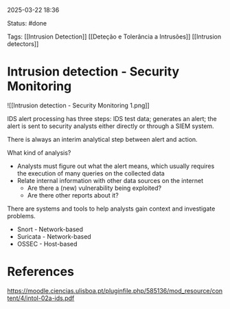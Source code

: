 2025-03-22 18:36

Status: #done 

Tags: [[Intrusion Detection]] [[Deteção e Tolerância a Intrusões]] [[Intrusion detectors]] 

# Intrusion detection - Security Monitoring

![[Intrusion detection - Security Monitoring 1.png]]

IDS alert processing has three steps: IDS test data; generates an alert; the alert is sent to security analysts either directly or through a SIEM system.

There is always an interim analytical step between alert and action.

What kind of analysis?
- Analysts must figure out what the alert means, which usually requires the execution of many queries on the collected data
- Relate internal information with other data sources on the internet
	- Are there a (new) vulnerability being exploited?
	- Are there other reports about it?

There are systems and tools to help analysts gain context and investigate problems.
- Snort - Network-based
- Suricata - Network-based
- OSSEC - Host-based

# References

https://moodle.ciencias.ulisboa.pt/pluginfile.php/585136/mod_resource/content/4/intol-02a-ids.pdf